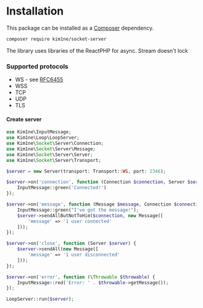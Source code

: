 # Installation

This package can be installed as a [Composer](https://getcomposer.org/) dependency.

```bash
composer require kim1ne/socket-server
```

The library uses libraries of the ReactPHP for async. Stream doesn't lock

### Supported protocols
- WS - see [RFC6455](https://datatracker.ietf.org/doc/html/rfc6455)
- WSS
- TCP
- UDP
- TLS

#### Create server

```php
use Kim1ne\InputMessage;
use Kim1ne\Loop\LoopServer;
use Kim1ne\Socket\Server\Connection;
use Kim1ne\Socket\Server\Message;
use Kim1ne\Socket\Server\Server;
use Kim1ne\Socket\Server\Transport;

$server = new Server(transport: Transport::WS, port: 2346);

$server->on('connection', function (Connection $connection, Server $server) {
    InputMessage::green('Connected!')
});

$server->on('message', function (Message $message, Connection $connection, Server $server) {
    InputMessage::green("I've got the message!");
    $server->sendAllButNotToHim($connection, new Message([
        'message' => '1 user connected' 
    ]));
});

$server->on('close', function (Server $server) {
    $server->sendAll(new Message([
        'message' => '1 user disconnected'
    ]));
});

$server->on('error', function (\Throwable $throwable) {
    InputMessage::red('Error: ' . $throwable->getMessage());
});

LoopServer::run($server);
```